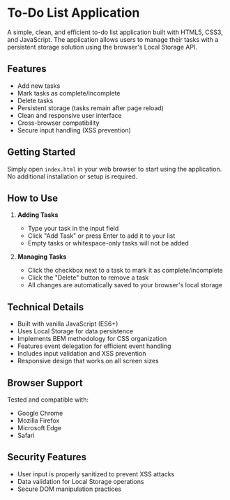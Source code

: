 # To-Do List Application

A simple, clean, and efficient to-do list application built with HTML5, CSS3, and JavaScript. The application allows users to manage their tasks with a persistent storage solution using the browser's Local Storage API.

## Features

- Add new tasks
- Mark tasks as complete/incomplete
- Delete tasks
- Persistent storage (tasks remain after page reload)
- Clean and responsive user interface
- Cross-browser compatibility
- Secure input handling (XSS prevention)

## Getting Started

Simply open `index.html` in your web browser to start using the application. No additional installation or setup is required.

## How to Use

1. **Adding Tasks**
   - Type your task in the input field
   - Click "Add Task" or press Enter to add it to your list
   - Empty tasks or whitespace-only tasks will not be added

2. **Managing Tasks**
   - Click the checkbox next to a task to mark it as complete/incomplete
   - Click the "Delete" button to remove a task
   - All changes are automatically saved to your browser's local storage

## Technical Details

- Built with vanilla JavaScript (ES6+)
- Uses Local Storage for data persistence
- Implements BEM methodology for CSS organization
- Features event delegation for efficient event handling
- Includes input validation and XSS prevention
- Responsive design that works on all screen sizes

## Browser Support

Tested and compatible with:
- Google Chrome
- Mozilla Firefox
- Microsoft Edge
- Safari

## Security Features

- User input is properly sanitized to prevent XSS attacks
- Data validation for Local Storage operations
- Secure DOM manipulation practices
